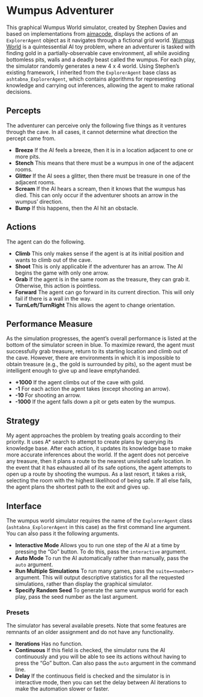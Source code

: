 # Wumpus Adventurer
This graphical Wumpus World simulator, created by Stephen Davies and based on implementations from 
[aimacode]( https://github.com/aimacode/aima-python), displays the actions of an `ExplorerAgent` object as it navigates through a 
fictional grid world. [Wumpus World]( https://www.javatpoint.com/the-wumpus-world-in-artificial-intelligence) is a quintessential 
AI toy problem, where an adventurer is tasked with finding gold in a partially-observable cave environment, all while avoiding 
bottomless pits, walls and a deadly beast called the wumpus. For each play, the simulator randomly generates a new 4 x 4 world. 
Using Stephen’s existing framework, I inherited from the `ExplorerAgent` base class as `ashtabna_ExplorerAgent`, which contains 
algorithms for representing knowledge and carrying out inferences, allowing the agent to make rational decisions.

## Percepts
The adventurer can perceive only the following five things as it ventures through the cave. In all cases, it cannot determine what 
direction the percept came from.

- <b>Breeze</b> If the AI feels a breeze, then it is in a location adjacent to one or more pits.
- <b>Stench</b> This means that there must be a wumpus in one of the adjacent rooms.
- <b>Glitter</b> If the AI sees a glitter, then there must be treasure in one of the adjacent rooms.
- <b>Scream</b> If the AI hears a scream, then it knows that the wumpus has died. This can only occur if the adventurer shoots an 
arrow in the wumpus’ direction.
- <b>Bump</b> If this happens, then the AI hit an obstacle.

## Actions
The agent can do the following.

- <b>Climb</b> This only makes sense if the agent is at its initial position and wants to climb out of the cave.
- <b>Shoot</b> This is only applicable if the adventurer has an arrow. The AI begins the game with only one arrow.
- <b>Grab</b> If the agent is in the same room as the treasure, they can grab it. Otherwise, this action is pointless.
- <b>Forward</b> The agent can go forward in its current direction. This will only fail if there is a wall in the way.
- <b>TurnLeft/TurnRight</b> This allows the agent to change orientation.

## Performance Measure
As the simulation progresses, the agent’s overall performance is listed at the bottom of the simulator screen in blue. To maximize reward, 
the agent must successfully grab treasure, return to its starting location and climb out of the cave. However, there are environments 
in which it is impossible to obtain treasure (e.g., the gold is surrounded by pits), so the agent must be intelligent enough to 
give up and leave emptyhanded. 

- <b>+1000</b> If the agent climbs out of the cave with gold.
- <b>-1</b> For each action the agent takes (except shooting an arrow).
- <b>-10</b> For shooting an arrow.
- <b>-1000</b> If the agent falls down a pit or gets eaten by the wumpus.

## Strategy
My agent approaches the problem by treating goals according to their priority. It uses A* search to attempt to create plans by 
querying its knowledge base. After each action, it updates its knowledge base to make more accurate inferences about the world. 
If the agent does not perceive any treasure, then it plans a route to the nearest unvisited safe location. In the event that 
it has exhausted all of its safe options, the agent attempts to open up a route by shooting the wumpus. As a last resort, 
it takes a risk, selecting the room with the highest likelihood of being safe. If all else fails, the agent plans the shortest 
path to the exit and gives up.

## Interface
The wumpus world simulator requires the name of the `ExplorerAgent` class (`ashtabna_ExplorerAgent` in this case) as the first command line 
argument. You can also pass it the following arguments.

- <b>Interactive Mode</b> Allows you to run one step of the AI at a time by pressing the “Go” button. To do this, pass the `interactive` 
argument.
- <b>Auto Mode</b> To run the AI automatically rather than manually, pass the `auto` argument.
- <b>Run Multiple Simulations</b> To run many games, pass the `suite=<number>` argument. This will output descriptive statistics for 
all the requested simulations, rather than display the graphical simulator.
- <b>Specify Random Seed</b> To generate the same wumpus world for each play, pass the seed number as the last argument.

### Presets
The simulator has several available presets. Note that some features are remnants of an older assignment and do not have any 
functionality.

- <b>Iterations</b> Has no function.
- <b>Continuous</b> If this field is checked, the simulator runs the AI continuously and you will be able to see its actions without 
having to press the “Go” button. Can also pass the `auto` argument in the command line.
- <b>Delay</b> If the continuous field is checked and the simulator is in interactive mode, then you can set the delay between AI iterations to make the automation slower or 
faster.

